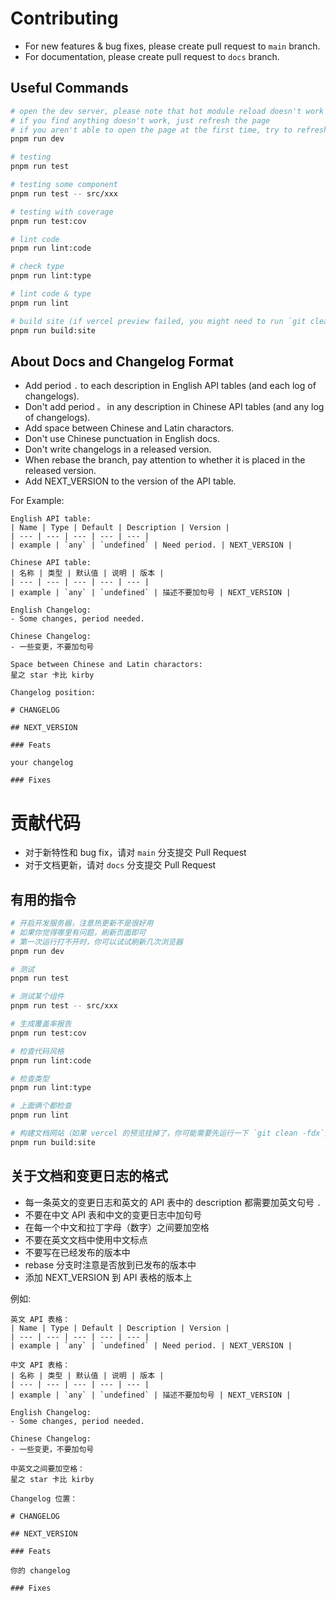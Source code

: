 # Contributing

- For new features & bug fixes, please create pull request to `main` branch.
- For documentation, please create pull request to `docs` branch.

## Useful Commands

```bash
# open the dev server, please note that hot module reload doesn't work well
# if you find anything doesn't work, just refresh the page
# if you aren't able to open the page at the first time, try to refresh a couple of times
pnpm run dev

# testing
pnpm run test

# testing some component
pnpm run test -- src/xxx

# testing with coverage
pnpm run test:cov

# lint code
pnpm run lint:code

# check type
pnpm run lint:type

# lint code & type
pnpm run lint

# build site (if vercel preview failed, you might need to run `git clean -fdx` first)
pnpm run build:site
```

## About Docs and Changelog Format

- Add period `.` to each description in English API tables (and each log of changelogs).
- Don't add period `。` in any description in Chinese API tables (and any log of changelogs).
- Add space between Chinese and Latin charactors.
- Don't use Chinese punctuation in English docs.
- Don't write changelogs in a released version.
- When rebase the branch, pay attention to whether it is placed in the released version.
- Add NEXT_VERSION to the version of the API table.

For Example:

```
English API table:
| Name | Type | Default | Description | Version |
| --- | --- | --- | --- | --- |
| example | `any` | `undefined` | Need period. | NEXT_VERSION |

Chinese API table:
| 名称 | 类型 | 默认值 | 说明 | 版本 |
| --- | --- | --- | --- | --- |
| example | `any` | `undefined` | 描述不要加句号 | NEXT_VERSION |

English Changelog:
- Some changes, period needed.

Chinese Changelog:
- 一些变更，不要加句号

Space between Chinese and Latin charactors:
星之 star 卡比 kirby

Changelog position:

# CHANGELOG

## NEXT_VERSION

### Feats

your changelog

### Fixes
```

# 贡献代码

- 对于新特性和 bug fix，请对 `main` 分支提交 Pull Request
- 对于文档更新，请对 `docs` 分支提交 Pull Request

## 有用的指令

```bash
# 开启开发服务器，注意热更新不是很好用
# 如果你觉得哪里有问题，刷新页面即可
# 第一次运行打不开时，你可以试试刷新几次浏览器
pnpm run dev

# 测试
pnpm run test

# 测试某个组件
pnpm run test -- src/xxx

# 生成覆盖率报告
pnpm run test:cov

# 检查代码风格
pnpm run lint:code

# 检查类型
pnpm run lint:type

# 上面俩个都检查
pnpm run lint

# 构建文档网站（如果 vercel 的预览挂掉了，你可能需要先运行一下 `git clean -fdx`）
pnpm run build:site
```

## 关于文档和变更日志的格式

- 每一条英文的变更日志和英文的 API 表中的 description 都需要加英文句号 `.`
- 不要在中文 API 表和中文的变更日志中加句号
- 在每一个中文和拉丁字母（数字）之间要加空格
- 不要在英文文档中使用中文标点
- 不要写在已经发布的版本中
- rebase 分支时注意是否放到已发布的版本中
- 添加 NEXT_VERSION 到 API 表格的版本上

例如:

```
英文 API 表格：
| Name | Type | Default | Description | Version |
| --- | --- | --- | --- | --- |
| example | `any` | `undefined` | Need period. | NEXT_VERSION |

中文 API 表格：
| 名称 | 类型 | 默认值 | 说明 | 版本 |
| --- | --- | --- | --- | --- |
| example | `any` | `undefined` | 描述不要加句号 | NEXT_VERSION |

English Changelog:
- Some changes, period needed.

Chinese Changelog:
- 一些变更，不要加句号

中英文之间要加空格：
星之 star 卡比 kirby

Changelog 位置：

# CHANGELOG

## NEXT_VERSION

### Feats

你的 changelog

### Fixes
```
